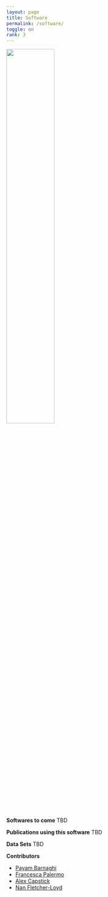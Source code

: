 ```yaml
---
layout: page
title: Software
permalink: /software/
toggle: on
rank: 3
---
```


<div style="margin-bottom: 50px;">
    <img class="float-right" width="50%" src="{{ 'projects/wordcloud.png' | prepend: site.images_dir | prepend: site.baseurl }}" />
</div>

**Softwares to come** 
TBD

**Publications using this software**
TBD

**Data Sets**
TBD

**Contributors**

* [Payam Barnaghi](https://github.com/PBarnaghi)
* [Francesca Palermo](https://github.com/francescapalermo)
* [Alex Capstick](https://github.com/alexcapstick)
* [Nan Fletcher-Loyd](https://github.com/NVFL)



